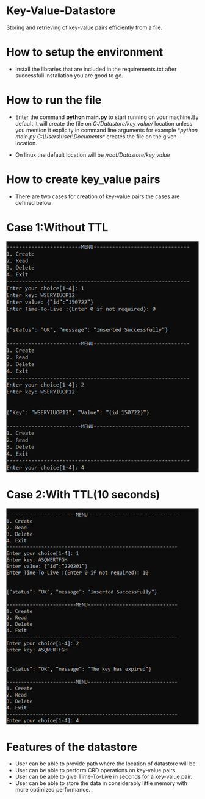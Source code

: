 # Key-Value-Datastore
Storing and retrieving of key-value pairs efficiently from a file.

# How to setup the environment
- Install the libraries that are included in the requirements.txt after successfull installation you are good to go.

# How to run the file
- Enter the command **python main.py** to start running on your machine.By default it will create the file on _C:/Datastore/key_value/_ location unless you mention it
explicity in command line arguments for example **python main.py C:\Users\user\Documents\** creates the file on the given location.

- On linux the default location will be _/root/Datastore/key_value_

# How to create key_value pairs
- There are two cases for creation of key-value pairs the cases are defined below
# Case 1:Without TTL
![](output/without_ttl.PNG)
# Case 2:With TTL(10 seconds)
![](output/with_ttl.PNG)

# Features of the datastore

- User can be able to provide path where the location of datastore will be.
- User can be able to perform CRD operations on key-value pairs
- User can be able to give Time-To-Live in seconds for a key-value pair.
- User can be able to store the data in considerably little memory with more optimized performance.
